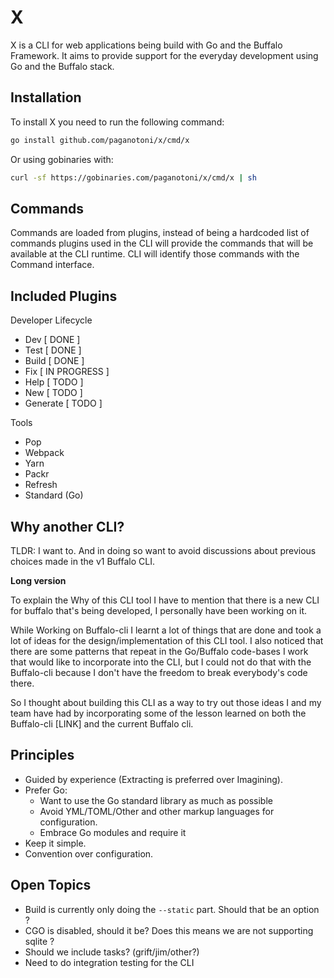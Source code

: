 # X

X is a CLI for web applications being build with Go and the Buffalo Framework. It aims to provide support for the everyday development using Go and the Buffalo stack.

## Installation

To install X you need to run the following command:

```sh
go install github.com/paganotoni/x/cmd/x
```

Or using gobinaries with:

```sh
curl -sf https://gobinaries.com/paganotoni/x/cmd/x | sh
```

## Commands

Commands are loaded from plugins, instead of being a hardcoded list of commands plugins used in the CLI will provide the commands that will be available at the CLI runtime. CLI will identify those commands with the Command interface.

## Included Plugins

Developer Lifecycle

- Dev       [ DONE ]
- Test      [ DONE ]
- Build     [ DONE ]
- Fix       [ IN PROGRESS ]
- Help      [ TODO ]
- New       [ TODO ]
- Generate  [ TODO ]

Tools

- Pop
- Webpack
- Yarn
- Packr
- Refresh
- Standard (Go)

## Why another CLI?

TLDR: I want to. And in doing so want to avoid discussions about previous choices made in the v1 Buffalo CLI.

**Long version**

To explain the Why of this CLI tool I have to mention that there is a new CLI for buffalo that's being developed, I personally have been working on it.

While Working on Buffalo-cli I learnt a lot of things that are done and took a lot of ideas for the design/implementation of this CLI tool. I also noticed that there are some patterns that repeat in the Go/Buffalo code-bases I work that would like to incorporate into the CLI, but I could not do that with the Buffalo-cli because I don't have the freedom to break everybody's code there.

So I thought about building this CLI as a way to try out those ideas I and my team have had by incorporating some of the lesson learned on both the Buffalo-cli [LINK] and the current Buffalo cli.

## Principles

- Guided by experience (Extracting is preferred over Imagining).
- Prefer Go: 
    - Want to use the Go standard library as much as possible
    - Avoid YML/TOML/Other and other markup languages for configuration.
    - Embrace Go modules and require it
- Keep it simple.
- Convention over configuration.

## Open Topics

- Build is currently only doing the `--static` part. Should that be an option ?
- CGO is disabled, should it be? Does this means we are not supporting sqlite ?
- Should we include tasks? (grift/jim/other?)
- Need to do integration testing for the CLI

